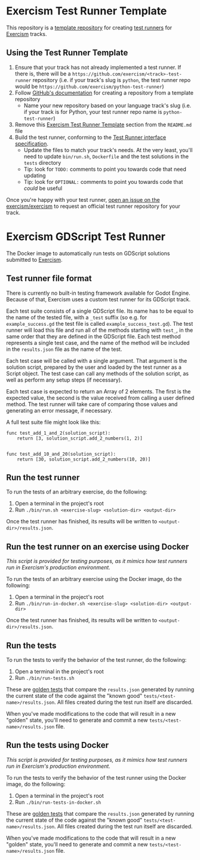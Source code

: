 # Exercism Test Runner Template

This repository is a [template repository](https://help.github.com/en/github/creating-cloning-and-archiving-repositories/creating-a-template-repository) for creating [test runners][test-runners] for [Exercism][exercism] tracks.

## Using the Test Runner Template

1. Ensure that your track has not already implemented a test runner. If there is, there will be a `https://github.com/exercism/<track>-test-runner` repository (i.e. if your track's slug is `python`, the test runner repo would be `https://github.com/exercism/python-test-runner`)
2. Follow [GitHub's documentation](https://help.github.com/en/github/creating-cloning-and-archiving-repositories/creating-a-repository-from-a-template) for creating a repository from a template repository
   - Name your new repository based on your language track's slug (i.e. if your track is for Python, your test runner repo name is `python-test-runner`)
3. Remove this [Exercism Test Runner Template](#exercism-test-runner-template) section from the `README.md` file
4. Build the test runner, conforming to the [Test Runner interface specification](https://github.com/exercism/docs/blob/main/building/tooling/test-runners/interface.md).
   - Update the files to match your track's needs. At the very least, you'll need to update `bin/run.sh`, `Dockerfile` and the test solutions in the `tests` directory
   - Tip: look for `TODO:` comments to point you towards code that need updating
   - Tip: look for `OPTIONAL:` comments to point you towards code that _could_ be useful

Once you're happy with your test runner, [open an issue on the exercism/exercism](https://github.com/exercism/exercism/issues/new?assignees=&labels=&template=new-test-runner.md&title=%5BNew+Test+Runner%5D+) to request an official test runner repository for your track.

# Exercism GDScript Test Runner

The Docker image to automatically run tests on GDScript solutions submitted to [Exercism].

## Test runner file format

There is currently no built-in testing framework available for Godot Engine. Because of that, Exercism uses a custom test runner for its GDScript track.

Each test suite consists of a single GDScript file. Its name has to be equal to the name of the tested file, with a `_test` suffix (so e.g. for `example_success.gd` the test file is called `example_success_test.gd`). The test runner will load this file and run all of the methods starting with `test_`, in the same order that they are defined in the GDScript file. Each test method represents a single test case, and the name of the method will be included in the `results.json` file as the name of the test.

Each test case will be called with a single argument. That argument is the solution script, prepared by the user and loaded by the test runner as a Script object. The test case can call any methods of the solution script, as well as perform any setup steps (if necessary).

Each test case is expected to return an Array of 2 elements. The first is the expected value, the second is the value received from calling a user defined method. The test runner will take care of comparing those values and generating an error message, if necessary.

A full test suite file might look like this:

```
func test_add_1_and_2(solution_script):
	return [3, solution_script.add_2_numbers(1, 2)]


func test_add_10_and_20(solution_script):
	return [30, solution_script.add_2_numbers(10, 20)]
```

## Run the test runner

To run the tests of an arbitrary exercise, do the following:

1. Open a terminal in the project's root
2. Run `./bin/run.sh <exercise-slug> <solution-dir> <output-dir>`

Once the test runner has finished, its results will be written to `<output-dir>/results.json`.

## Run the test runner on an exercise using Docker

_This script is provided for testing purposes, as it mimics how test runners run in Exercism's production environment._

To run the tests of an arbitrary exercise using the Docker image, do the following:

1. Open a terminal in the project's root
2. Run `./bin/run-in-docker.sh <exercise-slug> <solution-dir> <output-dir>`

Once the test runner has finished, its results will be written to `<output-dir>/results.json`.

## Run the tests

To run the tests to verify the behavior of the test runner, do the following:

1. Open a terminal in the project's root
2. Run `./bin/run-tests.sh`

These are [golden tests][golden] that compare the `results.json` generated by running the current state of the code against the "known good" `tests/<test-name>/results.json`. All files created during the test run itself are discarded.

When you've made modifications to the code that will result in a new "golden" state, you'll need to generate and commit a new `tests/<test-name>/results.json` file.

## Run the tests using Docker

_This script is provided for testing purposes, as it mimics how test runners run in Exercism's production environment._

To run the tests to verify the behavior of the test runner using the Docker image, do the following:

1. Open a terminal in the project's root
2. Run `./bin/run-tests-in-docker.sh`

These are [golden tests][golden] that compare the `results.json` generated by running the current state of the code against the "known good" `tests/<test-name>/results.json`. All files created during the test run itself are discarded.

When you've made modifications to the code that will result in a new "golden" state, you'll need to generate and commit a new `tests/<test-name>/results.json` file.

[test-runners]: https://github.com/exercism/docs/tree/main/building/tooling/test-runners
[golden]: https://ro-che.info/articles/2017-12-04-golden-tests
[exercism]: https://exercism.io
